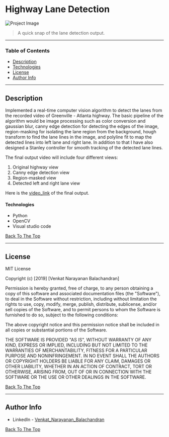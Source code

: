 # Highway Lane Detection 

![Project Image](https://user-images.githubusercontent.com/79725511/109364795-94487400-785d-11eb-93ce-119b0c352cb4.png)

> A quick snap of the lane detection output.

---

### Table of Contents

- [Description](#description)
- [Technologies](#technologies)
- [License](#license)
- [Author Info](#author-info)

---

## Description

Implemented a real-time computer vision algorithm to detect the lanes from the recorded video of Greenville - Atlanta highway. The basic pipeline of the algorithm would be image processing such as color conversion and gaussian blur, canny edge detection for detecting the edges of the image, region-masking for isolating the lane region from the background, hough transform to find the lane lines in the image, and polyline fit to map the detected lines into left lane and right lane. In addition to that I have also designed a Stanley controller for smooth tracking of the detected lane lines. 

The final output video will include four different views: 

1) Original highway view 
2) Canny edge detection view
3) Region-masked view
4) Detected left and right lane view

Here is the [video_link](https://www.linkedin.com/posts/venkat-balachandran_opencv-python-computervision-activity-6694674707540705280-X_Tg) of the final output.


#### Technologies

- Python
- OpenCV
- Visual studio code

[Back To The Top](#Highway-Lane-Detection)

---

## License

MIT License

Copyright (c) [2019] [Venkat Narayanan Balachandran]

Permission is hereby granted, free of charge, to any person obtaining a copy
of this software and associated documentation files (the "Software"), to deal
in the Software without restriction, including without limitation the rights
to use, copy, modify, merge, publish, distribute, sublicense, and/or sell
copies of the Software, and to permit persons to whom the Software is
furnished to do so, subject to the following conditions:

The above copyright notice and this permission notice shall be included in all
copies or substantial portions of the Software.

THE SOFTWARE IS PROVIDED "AS IS", WITHOUT WARRANTY OF ANY KIND, EXPRESS OR
IMPLIED, INCLUDING BUT NOT LIMITED TO THE WARRANTIES OF MERCHANTABILITY,
FITNESS FOR A PARTICULAR PURPOSE AND NONINFRINGEMENT. IN NO EVENT SHALL THE
AUTHORS OR COPYRIGHT HOLDERS BE LIABLE FOR ANY CLAIM, DAMAGES OR OTHER
LIABILITY, WHETHER IN AN ACTION OF CONTRACT, TORT OR OTHERWISE, ARISING FROM,
OUT OF OR IN CONNECTION WITH THE SOFTWARE OR THE USE OR OTHER DEALINGS IN THE
SOFTWARE.

[Back To The Top](#Highway-Lane-Detection)

---

## Author Info

- LinkedIn - [Venkat_Narayanan_Balachandran](https://www.linkedin.com/in/venkat-balachandran)

[Back To The Top](#Highway-Lane-Detection)


